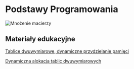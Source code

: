 # Podstawy Programowania

![Mnożenie macierzy](https://user-images.githubusercontent.com/12998256/96025331-40f8fa80-0e55-11eb-9b8f-3eeb15894129.png)

## Materiały edukacyjne

[Tablice dwuwymiarowe, dynamiczne przydzielanie pamięci](https://web.archive.org/web/20181124112858/http://marie-www.ee.pw.edu.pl/~cackoa/courses/jimp/jimp6.php)

[Dynamiczna alokacja tablic dwuwymiarowych](http://www.matematyka.pl/224872.htm)
